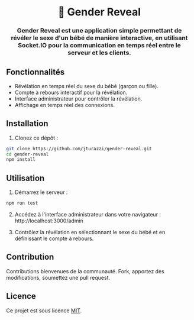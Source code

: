 
<h1 align="center">🧒 Gender Reveal</h1>
<h3 align="center">Gender Reveal est une application simple permettant de révéler le sexe d'un bébé de manière interactive, en utilisant Socket.IO pour la communication en temps réel entre le serveur et les clients.
</h3>

## Fonctionnalités

- Révélation en temps réel du sexe du bébé (garçon ou fille).
- Compte à rebours interactif pour la révélation.
- Interface administrateur pour contrôler la révélation.
- Affichage en temps réel des connexions.

## Installation

1. Clonez ce dépôt :

```bash
git clone https://github.com/jturazzi/gender-reveal.git
cd gender-reveal
npm install
```

## Utilisation

1. Démarrez le serveur :
```bash
npm run test
```
2. Accédez à l'interface administrateur dans votre navigateur : http://localhost:3000/admin

3. Contrôlez la révélation en sélectionnant le sexe du bébé et en définissant le compte à rebours.

## Contribution

Contributions bienvenues de la communauté. Fork, apportez des modifications, soumettez une pull request.

## Licence

Ce projet est sous licence [MIT](LICENSE).